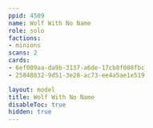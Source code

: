 ```yaml
---
ppid: 4509
name: Wolf With No Name
role: solo
factions:
- minions
scans: 2
cards:
- 6ef009aa-da9b-3137-a6de-17cb8f088fbc
- 25848832-9d51-3e28-ac73-ee4a5ae1e519

layout: model
title: Wolf With No Name
disableToc: true
hidden: true
---
```


